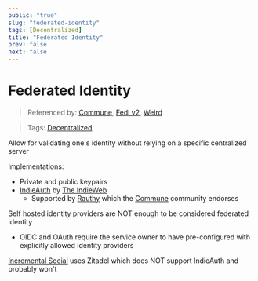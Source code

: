 ```yaml
---
public: "true"
slug: "federated-identity"
tags: [Decentralized]
title: "Federated Identity"
prev: false
next: false
---
```

# Federated Identity

> Referenced by: [Commune](/garden/commune/index.md), [Fedi v2](/garden/fedi-v2/index.md), [Weird](/garden/weird/index.md)

> Tags: [Decentralized](/garden/decentralized/index.md)

Allow for validating one's identity without relying on a specific centralized server

Implementations:
- Private and public keypairs
- [IndieAuth](https://indieweb.org/IndieAuth) by [The IndieWeb](/garden/the-small-web/index.md)
	- Supported by [Rauthy](https://github.com/sebadob/rauthy) which the [Commune](/garden/commune/index.md) community endorses

Self hosted identity providers are NOT enough to be considered federated identity
- OIDC and OAuth require the service owner to have pre-configured with explicitly allowed identity providers

[Incremental Social](/garden/incremental-social/index.md) uses Zitadel which does NOT support IndieAuth and probably won't